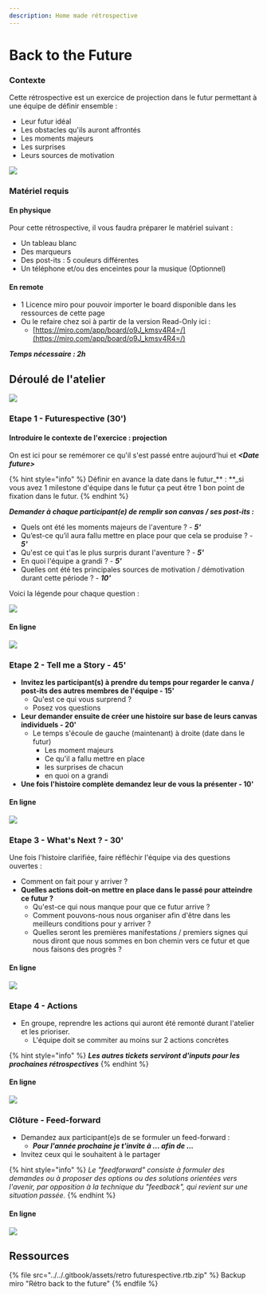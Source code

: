 ```yaml
---
description: Home made rétrospective
---
```


# Back to the Future

### Contexte

Cette rétrospective est un exercice de projection dans le futur permettant à une équipe de définir ensemble :

* Leur futur idéal
* Les obstacles qu'ils auront affrontés
* Les moments majeurs
* Les surprises
* Leurs sources de motivation

![](<../../.gitbook/assets/Retro back to the future.png>)

### Matériel requis

#### **En physique**

Pour cette rétrospective, il vous faudra préparer le matériel suivant :

* Un tableau blanc
* Des marqueurs
* Des post-its : 5 couleurs différentes
* Un téléphone et/ou des enceintes pour la musique (Optionnel)

#### En remote

* 1 Licence miro pour pouvoir importer le board disponible dans les ressources de cette page
* Ou le refaire chez soi à partir de la version Read-Only ici :
  * [https://miro.com/app/board/o9J_kmsv4R4=/](https://miro.com/app/board/o9J_kmsv4R4=/)

_**Temps nécessaire : 2h**_

## Déroulé de l'atelier

![](<../../.gitbook/assets/image (636).png>)

### Etape 1 - Futurespective (30')

#### Introduire le contexte de l'exercice : projection

On est ici pour se remémorer ce qu'il s'est passé entre aujourd'hui et _**\<Date future>**_

{% hint style="info" %}
Définir en avance la date dans le futur_** : **_si vous avez 1 milestone d'équipe dans le futur ça peut être 1 bon point de fixation dans le futur.
{% endhint %}

_**Demander à chaque participant(e) de remplir son canvas / ses post-its :**_

* Quels ont été les moments majeurs de l'aventure ? - _**5'**_
* Qu’est-ce qu’il aura fallu mettre en place pour que cela se produise ? - _**5'**_
* Qu'est ce qui t'as le plus surpris durant l'aventure ? - _**5'**_
* En quoi l'équipe a grandi ? - _**5'**_
* Quelles ont été tes principales sources de motivation / démotivation durant cette période ? - _**10'**_

Voici la légende pour chaque question :

![](<../../.gitbook/assets/image (639).png>)

#### En ligne

![](<../../.gitbook/assets/image (640).png>)

### Etape 2 - Tell me a Story - 45'

* **Invitez les participant(s) à prendre du temps pour regarder le canva / post-its des autres membres de l'équipe - 15'**
  * Qu'est ce qui vous surprend ?
  * Posez vos questions
* **Leur demander ensuite de créer une histoire sur base de leurs canvas individuels - 20'**
  * Le temps s'écoule de gauche (maintenant) à droite (date dans le futur)
    * Les moment majeurs
    * Ce qu'il a fallu mettre en place
    * les surprises de chacun
    * en quoi on a grandi
* **Une fois l'histoire complète demandez leur de vous la présenter - 10'**

#### En ligne

![](<../../.gitbook/assets/image (641).png>)

### Etape 3 - What's Next ? - 30'

Une fois l'histoire clarifiée, faire réfléchir l'équipe via des questions ouvertes :

* Comment on fait pour y arriver ?
* **Quelles actions doit-on mettre en place dans le passé pour atteindre ce futur ?**
  * Qu'est-ce qui nous manque pour que ce futur arrive ?
  * Comment pouvons-nous nous organiser afin d'être dans les meilleurs conditions pour y arriver ?
  * Quelles seront les premières manifestations / premiers signes qui nous diront que nous sommes en bon chemin vers ce futur et que nous faisons des progrès ?

#### En ligne

![](<../../.gitbook/assets/image (642).png>)

### Etape 4 - Actions

* En groupe, reprendre les actions qui auront été remonté durant l'atelier et les prioriser.
  * L'équipe doit se commiter au moins sur 2 actions concrètes

{% hint style="info" %}
_**Les autres tickets serviront d'inputs pour les prochaines rétrospectives**_
{% endhint %}

#### En ligne

![](<../../.gitbook/assets/image (643).png>)

### Clôture - Feed-forward

* Demandez aux participant(e)s de se formuler un feed-forward :
  * _**Pour l'année prochaine je t'invite à ... afin de ...**_
* Invitez ceux qui le souhaitent à le partager

{% hint style="info" %}
_Le "feedforward" consiste à formuler des demandes ou à proposer des options ou des solutions orientées vers l'avenir, par opposition à la technique du "feedback", qui revient sur une situation passée._
{% endhint %}

#### En ligne

![](<../../.gitbook/assets/image (644).png>)

## Ressources

{% file src="../../.gitbook/assets/retro futurespective.rtb.zip" %}
Backup miro "Rétro back to the future"
{% endfile %}

